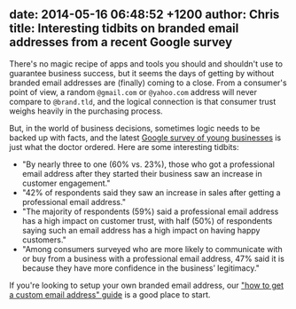 date: 2014-05-16 06:48:52 +1200
author: Chris
title: Interesting tidbits on branded email addresses from a recent Google survey
----

<!-- excerpt -->

There's no magic recipe of apps and tools you should and shouldn't use to guarantee business success, but it seems the days of getting by without branded email addresses are (finally) coming to a close. From a consumer's point of view, a random `@gmail.com` or `@yahoo.com` address will never compare to `@brand.tld`, and the logical connection is that consumer trust weighs heavily in the purchasing process. 

But, in the world of business decisions, sometimes logic needs to be backed up with facts, and the latest [Google survey of young businesses](http://services.google.com/fh/files/misc/youngbizsurveyreport.pdf) is just what the doctor ordered. Here are some interesting tidbits:

<!-- /excerpt -->

+ "By nearly three to one (60% vs. 23%), those who got a professional email address after they started their business saw an increase in customer engagement."
+ "42% of respondents said they saw an increase in sales after getting a professional email address."
+ "The majority of respondents (59%) said a professional email address has a high impact on customer trust, with half (50%) of respondents saying such an email address has a high impact on having happy customers."
+ "Among consumers surveyed who are more likely to communicate with or buy from a business with a professional email address, 47% said it is because they have more confidence in the business’ legitimacy."

If you're looking to setup your own branded email address, our ["how to get a custom email address" guide](https://iwantmyname.com/blog/2013/09/how-to-get-a-custom-email-address.html) is a good place to start.
